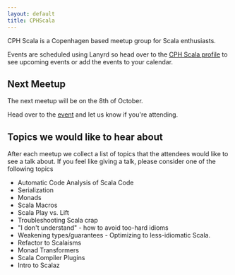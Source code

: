 ```yaml
---
layout: default
title: CPHScala
---
```


CPH Scala is a Copenhagen based meetup group for Scala enthusiasts.

Events are scheduled using Lanyrd so head over to the [CPH Scala profile](http://lanyrd.com/profile/cphscala-9017/) to see upcoming events or add the events to your calendar. 

Next Meetup
-----------

The next meetup will be on the 8th of October. 


Head over to the [event](http://lanyrd.com/2013/cph-scala-meetup-8/) and let us know if you're attending.


Topics we would like to hear about
----------------------------------

After each meetup we collect a list of topics that the attendees would like to see a talk about. If you feel like giving a talk, please consider one of the following topics

- Automatic Code Analysis of Scala Code
- Serialization
- Monads
- Scala Macros
- Scala Play vs. Lift
- Troubleshooting Scala crap
- "I don't understand" - how to avoid too-hard idioms
- Weakening types/guarantees - Optimizing to less-idiomatic Scala.
- Refactor to Scalaisms
- Monad Transformers
- Scala Compiler Plugins
- Intro to Scalaz